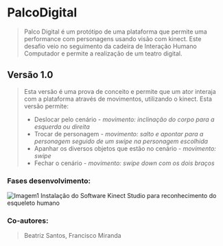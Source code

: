 # PalcoDigital
> Palco Digital é um protótipo de uma plataforma que permite uma performance com personagens usando visão com kinect. Este desafio veio no seguimento da cadeira de Interação Humano Computador e permite a realização de um teatro digital.

## Versão 1.0
> Esta versão é uma prova de conceito e permite que um ator interaja com a plataforma através de movimentos, utilizando o kinect. Esta versão permite:
> - Deslocar pelo cenário - *movimento: inclinação do corpo para a esquerda ou direita*
> - Trocar de personagem - *movimento: salto e apontar para a personagem seguido de um swipe na personagem escolhida*
> - Apanhar os diversos objetos que estão no cenário - *movimento: swipe*
> - Fechar o cenário - *movimento: swipe down com os dois braços*

### Fases desenvolvimento:

![Imagem1](https://user-images.githubusercontent.com/56888274/124591668-78309100-de54-11eb-9cbd-22d91fe77090.png)
Instalação do Software Kinect Studio para reconhecimento do esqueleto humano



### Co-autores: 
> Beatriz Santos, Francisco Miranda
